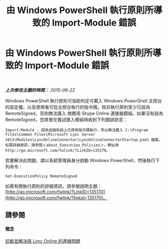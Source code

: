 ﻿---
title: 由 Windows PowerShell 執行原則所導致的 Import-Module 錯誤
TOCTitle: 由 Windows PowerShell 執行原則所導致的 Import-Module 錯誤
ms:assetid: 4bc093ca-fd30-44c9-a0a3-16f78698df2b
ms:mtpsurl: https://technet.microsoft.com/zh-tw/library/Dn362786(v=OCS.15)
ms:contentKeyID: 56269086
ms.date: 08/10/2015
mtps_version: v=OCS.15
ms.translationtype: HT
---

# 由 Windows PowerShell 執行原則所導致的 Import-Module 錯誤

 

_**上次修改主題的時間：** 2015-06-22_

Windows PowerShell 執行原則可協助判定可載入 Windows PowerShell 主控台的設定檔，以及使用者可從主控台執行的指令碼。除非執行原則至少已設為 RemoteSigned，否則無法匯入 商務用 Skype Online 連接器模組。如果沒有設為 RemoteSigned，您將會在嘗試匯入模組時收到下列錯誤訊息：

    Import-Module : 因為這個系統上已停用指令碼執行，所以無法載入 C:\Program Files\Common Files\Microsoft Lync Server 2013\Modules\LyncOnlineConnector\LyncOnlineConnectorStartup.psm1 檔案。如需詳細資訊，請參閱＜about_Execution_Policies＞，網址為 http://go.microsoft.com/fwlink/?LinkID=135170。

若要解決此問題，請以系統管理員身分啟動 Windows PowerShell，然後執行下列命令：

    Set-ExecutionPolicy RemoteSigned

如需有關執行原則的詳細資訊，請參閱說明主題：[http://go.microsoft.com/fwlink/?LinkID=135170](http://go.microsoft.com/fwlink/?linkid=135170)。

## 請參閱

#### 概念

[診斷並解決與 Lync Online 的連線問題](diagnosing-and-resolving-connection-problems-with-skype-for-business-online.md)

